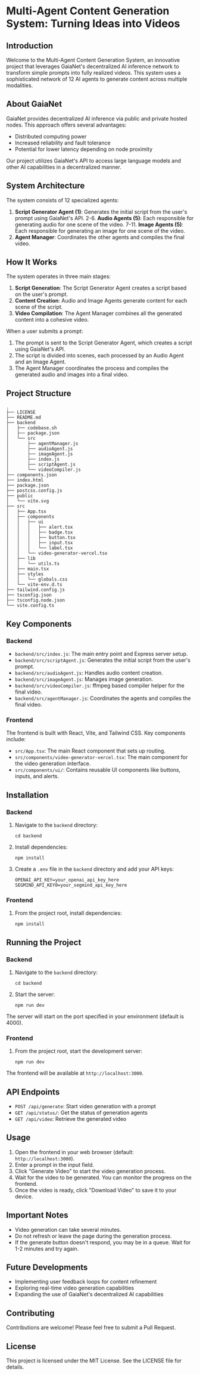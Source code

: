 # Multi-Agent Content Generation System: Turning Ideas into Videos

## Introduction

Welcome to the Multi-Agent Content Generation System, an innovative project that leverages GaiaNet's decentralized AI inference network to transform simple prompts into fully realized videos. This system uses a sophisticated network of 12 AI agents to generate content across multiple modalities.

## About GaiaNet

GaiaNet provides decentralized AI inference via public and private hosted nodes. This approach offers several advantages:
- Distributed computing power
- Increased reliability and fault tolerance
- Potential for lower latency depending on node proximity

Our project utilizes GaiaNet's API to access large language models and other AI capabilities in a decentralized manner.

## System Architecture

The system consists of 12 specialized agents:

1. **Script Generator Agent (1)**: Generates the initial script from the user's prompt using GaiaNet's API.
2-6. **Audio Agents (5)**: Each responsible for generating audio for one scene of the video.
7-11. **Image Agents (5)**: Each responsible for generating an image for one scene of the video.
12. **Agent Manager**: Coordinates the other agents and compiles the final video.

## How It Works

The system operates in three main stages:

1. **Script Generation**: The Script Generator Agent creates a script based on the user's prompt.
2. **Content Creation**: Audio and Image Agents generate content for each scene of the script.
3. **Video Compilation**: The Agent Manager combines all the generated content into a cohesive video.

When a user submits a prompt:
1. The prompt is sent to the Script Generator Agent, which creates a script using GaiaNet's API.
2. The script is divided into scenes, each processed by an Audio Agent and an Image Agent.
3. The Agent Manager coordinates the process and compiles the generated audio and images into a final video.

## Project Structure

```
.
├── LICENSE
├── README.md
├── backend
│   ├── codebase.sh
│   ├── package.json
│   └── src
│       ├── agentManager.js
│       ├── audioAgent.js
│       ├── imageAgent.js
│       ├── index.js
│       ├── scriptAgent.js
│       └── videoCompiler.js
├── components.json
├── index.html
├── package.json
├── postcss.config.js
├── public
│   └── vite.svg
├── src
│   ├── App.tsx
│   ├── components
│   │   ├── ui
│   │   │   ├── alert.tsx
│   │   │   ├── badge.tsx
│   │   │   ├── button.tsx
│   │   │   ├── input.tsx
│   │   │   └── label.tsx
│   │   └── video-generator-vercel.tsx
│   ├── lib
│   │   └── utils.ts
│   ├── main.tsx
│   ├── styles
│   │   └── globals.css
│   └── vite-env.d.ts
├── tailwind.config.js
├── tsconfig.json
├── tsconfig.node.json
└── vite.config.ts
```

## Key Components

### Backend

- `backend/src/index.js`: The main entry point and Express server setup.
- `backend/src/scriptAgent.js`: Generates the initial script from the user's prompt.
- `backend/src/audioAgent.js`: Handles audio content creation.
- `backend/src/imageAgent.js`: Manages image generation.
- `backend/src/videoCompiler.js`: ffmpeg based compiler helper for the final video.
- `backend/src/agentManager.js`: Coordinates the agents and compiles the final video.

### Frontend

The frontend is built with React, Vite, and Tailwind CSS. Key components include:

- `src/App.tsx`: The main React component that sets up routing.
- `src/components/video-generator-vercel.tsx`: The main component for the video generation interface.
- `src/components/ui/`: Contains reusable UI components like buttons, inputs, and alerts.

## Installation

### Backend

1. Navigate to the `backend` directory:
   ```
   cd backend
   ```

2. Install dependencies:
   ```
   npm install
   ```

3. Create a `.env` file in the `backend` directory and add your API keys:
   ```
   OPENAI_API_KEY=your_openai_api_key_here
   SEGMIND_API_KEY0=your_segmind_api_key_here
   ```

### Frontend

1. From the project root, install dependencies:
   ```
   npm install
   ```

## Running the Project

### Backend

1. Navigate to the `backend` directory:
   ```
   cd backend
   ```

2. Start the server:
   ```
   npm run dev
   ```

The server will start on the port specified in your environment (default is 4000).

### Frontend

1. From the project root, start the development server:
   ```
   npm run dev
   ```

The frontend will be available at `http://localhost:3000`.

## API Endpoints

- `POST /api/generate`: Start video generation with a prompt
- `GET /api/status/`: Get the status of generation agents
- `GET /api/video`: Retrieve the generated video 

## Usage

1. Open the frontend in your web browser (default: `http://localhost:3000`).
2. Enter a prompt in the input field.
3. Click "Generate Video" to start the video generation process.
4. Wait for the video to be generated. You can monitor the progress on the frontend.
5. Once the video is ready, click "Download Video" to save it to your device.

## Important Notes

- Video generation can take several minutes.
- Do not refresh or leave the page during the generation process.
- If the generate button doesn't respond, you may be in a queue. Wait for 1-2 minutes and try again.

## Future Developments

- Implementing user feedback loops for content refinement
- Exploring real-time video generation capabilities
- Expanding the use of GaiaNet's decentralized AI capabilities

## Contributing

Contributions are welcome! Please feel free to submit a Pull Request.

## License

This project is licensed under the MIT License. See the LICENSE file for details.